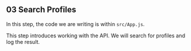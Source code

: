 ## 03 Search Profiles

In this step, the code we are writing is within `src/App.js`.

This step introduces working with the API. We will search for
profiles and log the result.
